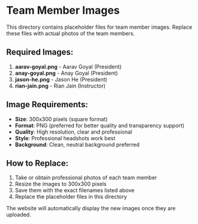 # Team Member Images

This directory contains placeholder files for team member images. Replace these files with actual photos of the team members.

## Required Images:

1. **aarav-goyal.png** - Aarav Goyal (President)
2. **anay-goyal.png** - Anay Goyal (President)  
3. **jason-he.png** - Jason He (President)
4. **rian-jain.png** - Rian Jain (Instructor)

## Image Requirements:

- **Size**: 300x300 pixels (square format)
- **Format**: PNG (preferred for better quality and transparency support)
- **Quality**: High resolution, clear and professional
- **Style**: Professional headshots work best
- **Background**: Clean, neutral background preferred

## How to Replace:

1. Take or obtain professional photos of each team member
2. Resize the images to 300x300 pixels
3. Save them with the exact filenames listed above
4. Replace the placeholder files in this directory

The website will automatically display the new images once they are uploaded.